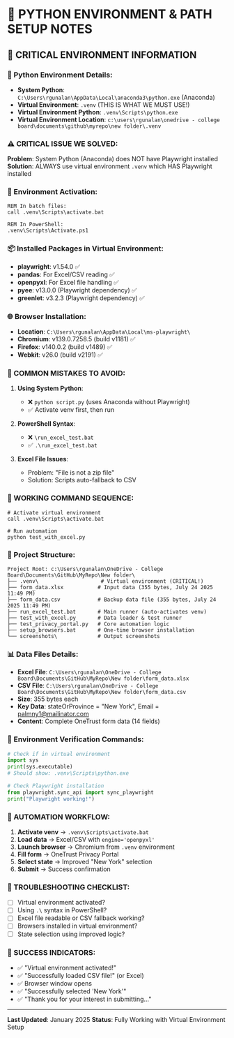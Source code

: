 # 🐍 PYTHON ENVIRONMENT & PATH SETUP NOTES

## 🚨 CRITICAL ENVIRONMENT INFORMATION

### 📍 Python Environment Details:
- **System Python**: `C:\Users\rgunalan\AppData\Local\anaconda3\python.exe` (Anaconda)
- **Virtual Environment**: `.venv` (THIS IS WHAT WE MUST USE!)
- **Virtual Environment Python**: `.venv\Scripts\python.exe`
- **Virtual Environment Location**: `c:\users\rgunalan\onedrive - college board\documents\github\myrepo\new folder\.venv`

### ⚠️ CRITICAL ISSUE WE SOLVED:
**Problem**: System Python (Anaconda) does NOT have Playwright installed
**Solution**: ALWAYS use virtual environment `.venv` which HAS Playwright installed

### 🔧 Environment Activation:
```batch
REM In batch files:
call .venv\Scripts\activate.bat

REM In PowerShell:
.venv\Scripts\Activate.ps1
```

### 📦 Installed Packages in Virtual Environment:
- **playwright**: v1.54.0 ✅
- **pandas**: For Excel/CSV reading ✅  
- **openpyxl**: For Excel file handling ✅
- **pyee**: v13.0.0 (Playwright dependency) ✅
- **greenlet**: v3.2.3 (Playwright dependency) ✅

### 🌐 Browser Installation:
- **Location**: `C:\Users\rgunalan\AppData\Local\ms-playwright\`
- **Chromium**: v139.0.7258.5 (build v1181) ✅
- **Firefox**: v140.0.2 (build v1489) ✅  
- **Webkit**: v26.0 (build v2191) ✅

### 🚨 COMMON MISTAKES TO AVOID:

1. **Using System Python**: 
   - ❌ `python script.py` (uses Anaconda without Playwright)
   - ✅ Activate venv first, then run

2. **PowerShell Syntax**:
   - ❌ `\run_excel_test.bat` 
   - ✅ `.\run_excel_test.bat`

3. **Excel File Issues**:
   - Problem: "File is not a zip file" 
   - Solution: Scripts auto-fallback to CSV

### 🎯 WORKING COMMAND SEQUENCE:
```batch
# Activate virtual environment
call .venv\Scripts\activate.bat

# Run automation  
python test_with_excel.py
```

### 📁 Project Structure:
```
Project Root: c:\Users\rgunalan\OneDrive - College Board\Documents\GitHub\MyRepo\New folder\
├── .venv\                    # Virtual environment (CRITICAL!)
├── form_data.xlsx           # Input data (355 bytes, July 24 2025 11:49 PM)
├── form_data.csv            # Backup data file (355 bytes, July 24 2025 11:49 PM)
├── run_excel_test.bat       # Main runner (auto-activates venv)
├── test_with_excel.py       # Data loader & test runner
├── test_privacy_portal.py   # Core automation logic
├── setup_browsers.bat       # One-time browser installation
└── screenshots\             # Output screenshots
```

### 📊 Data Files Details:
- **Excel File**: `C:\Users\rgunalan\OneDrive - College Board\Documents\GitHub\MyRepo\New folder\form_data.xlsx`
- **CSV File**: `C:\Users\rgunalan\OneDrive - College Board\Documents\GitHub\MyRepo\New folder\form_data.csv`
- **Size**: 355 bytes each
- **Key Data**: stateOrProvince = "New York", Email = palmny1@mailinator.com
- **Content**: Complete OneTrust form data (14 fields)

### 🔄 Environment Verification Commands:
```python
# Check if in virtual environment
import sys
print(sys.executable)
# Should show: .venv\Scripts\python.exe

# Check Playwright installation
from playwright.sync_api import sync_playwright
print("Playwright working!")
```

### 📝 AUTOMATION WORKFLOW:
1. **Activate venv** → `.venv\Scripts\activate.bat`
2. **Load data** → Excel/CSV with `engine='openpyxl'`
3. **Launch browser** → Chromium from `.venv` environment
4. **Fill form** → OneTrust Privacy Portal
5. **Select state** → Improved "New York" selection
6. **Submit** → Success confirmation

### 🚨 TROUBLESHOOTING CHECKLIST:
- [ ] Virtual environment activated?
- [ ] Using `.\` syntax in PowerShell?
- [ ] Excel file readable or CSV fallback working?
- [ ] Browsers installed in virtual environment?
- [ ] State selection using improved logic?

### 🎉 SUCCESS INDICATORS:
- ✅ "Virtual environment activated!"
- ✅ "Successfully loaded CSV file!" (or Excel)
- ✅ Browser window opens
- ✅ "Successfully selected 'New York'"
- ✅ "Thank you for your interest in submitting..."

---
**Last Updated**: January 2025
**Status**: Fully Working with Virtual Environment Setup
